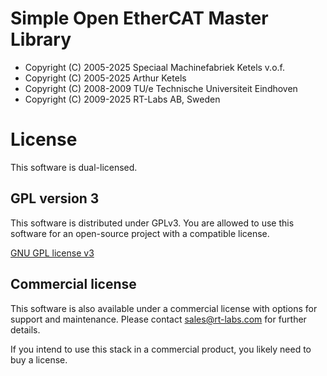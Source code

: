 # Simple Open EtherCAT Master Library

* Copyright (C) 2005-2025 Speciaal Machinefabriek Ketels v.o.f.
* Copyright (C) 2005-2025 Arthur Ketels
* Copyright (C) 2008-2009 TU/e Technische Universiteit Eindhoven
* Copyright (C) 2009-2025 RT-Labs AB, Sweden

# License

This software is dual-licensed.

## GPL version 3

This software is distributed under GPLv3. You are allowed to use this
software for an open-source project with a compatible license.

[GNU GPL license v3](https://www.gnu.org/licenses/gpl-3.0.html)

## Commercial license

This software is also available under a commercial license with
options for support and maintenance. Please contact sales@rt-labs.com
for further details.

If you intend to use this stack in a commercial product, you likely need to
buy a license.
